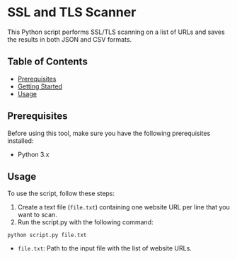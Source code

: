 
# SSL and TLS Scanner

This Python script performs SSL/TLS scanning on a list of URLs and saves the results in both JSON and CSV formats.

## Table of Contents

- [Prerequisites](#prerequisites)
- [Getting Started](#getting-started)
- [Usage](#usage)

## Prerequisites

Before using this tool, make sure you have the following prerequisites installed:

- Python 3.x

## Usage

To use the script, follow these steps:

1. Create a text file (`file.txt`) containing one website URL per line that you want to scan.
2. Run the script.py with the following command:

`python script.py file.txt`

- `file.txt`: Path to the input file with the list of website URLs.


